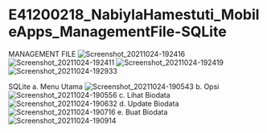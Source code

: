 # E41200218_NabiylaHamestuti_MobileApps_ManagementFile-SQLite
MANAGEMENT FILE
![Screenshot_20211024-192416](https://user-images.githubusercontent.com/80672837/138594840-cbdbdb12-b139-4b5d-a63d-9fba7f394e8a.png)
![Screenshot_20211024-192411](https://user-images.githubusercontent.com/80672837/138594867-41e02183-75b5-47bd-994d-8f98fa13a3c0.png)
![Screenshot_20211024-192419](https://user-images.githubusercontent.com/80672837/138594879-9964b34e-4e2f-4bfd-ba27-6245071a8b18.png)
![Screenshot_20211024-192933](https://user-images.githubusercontent.com/80672837/138594890-621332a5-bf54-4b37-865a-0aaad5512dd7.png)

SQLite
a. Menu Utama
![Screenshot_20211024-190543](https://user-images.githubusercontent.com/80672837/138594916-616f141a-7863-4ecc-94fa-91f7bcc4792a.png)
b. Opsi
![Screenshot_20211024-190556](https://user-images.githubusercontent.com/80672837/138594944-151f2132-13fa-41d9-9182-3e238d6501a0.png)
c. Lihat Biodata
![Screenshot_20211024-190632](https://user-images.githubusercontent.com/80672837/138595010-7f3b9cb1-f931-4dc1-9d54-0524b16bf72b.png)
d. Update Biodata
![Screenshot_20211024-190716](https://user-images.githubusercontent.com/80672837/138595027-d3674565-b94b-4aa0-9836-434d1d9a3fc9.png)
e. Buat Biodata 
![Screenshot_20211024-190914](https://user-images.githubusercontent.com/80672837/138594971-b9fc6b7b-d978-4cfc-aa09-49065743e1d4.png)
 







